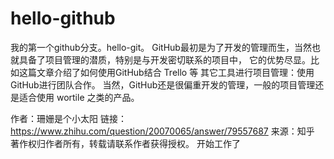 # hello-github
我的第一个github分支。hello-git。
GitHub最初是为了开发的管理而生，当然也就具备了项目管理的潜质，特别是与开发密切联系的项目中，
它的优势尽显。比如这篇文章介绍了如何使用GitHub结合 Trello 等
其它工具进行项目管理：使用GitHub进行团队合作。
当然，GitHub还是很偏重开发的管理，一般的项目管理还是适合使用 wortile 之类的产品。

作者：珊姗是个小太阳
链接：https://www.zhihu.com/question/20070065/answer/79557687
来源：知乎
著作权归作者所有，转载请联系作者获得授权。
开始工作了
